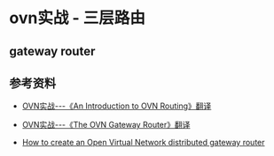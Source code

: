 # ovn实战 - 三层路由

## gateway router

## 参考资料

* [OVN实战---《An Introduction to OVN Routing》翻译](https://www.cnblogs.com/YaoDD/p/7475728.html)
* [OVN实战---《The OVN Gateway Router》翻译](https://www.cnblogs.com/YaoDD/p/7476085.html)

* [How to create an Open Virtual Network distributed gateway router](https://numans.blog/2018/11/30/how-to-create-an-open-virtual-network-distributed-gateway-router/)
